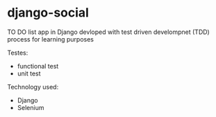 # django-social
TO DO list app in Django
devloped with test driven develompnet (TDD) process for learning purposes

Testes:
- functional test 
- unit test

Technology used:
- Django
- Selenium


